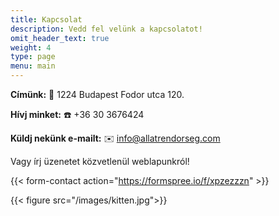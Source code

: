 ```yaml
---
title: Kapcsolat
description: Vedd fel velünk a kapcsolatot!
omit_header_text: true
weight: 4
type: page
menu: main
---
```


**Címünk:** 📍 1224 Budapest Fodor utca 120.

**Hívj minket:** ☎️ +36 30 3676424

**Küldj nekünk e-mailt:** ✉️ <info@allatrendorseg.com>

Vagy írj üzenetet közvetlenül weblapunkról!

{{< form-contact action="<https://formspree.io/f/xpzezzzn>"  >}}

{{< figure src="/images/kitten.jpg">}}
